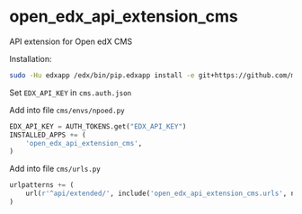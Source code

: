 # open_edx_api_extension_cms

API extension for Open edX CMS 

Installation:
```bash
sudo -Hu edxapp /edx/bin/pip.edxapp install -e git+https://github.com/miptliot/open_edx_api_extension_cms@release-2017-07-04#egg=open_edx_api_extension_cms
```

Set `EDX_API_KEY` in `cms.auth.json`

Add into file `cms/envs/npoed.py`
```python
EDX_API_KEY = AUTH_TOKENS.get("EDX_API_KEY")
INSTALLED_APPS += (
    'open_edx_api_extension_cms',
)
```

Add into file `cms/urls.py`
```python
urlpatterns += (
    url(r'^api/extended/', include('open_edx_api_extension_cms.urls', namespace='api_extension')),
)
```
